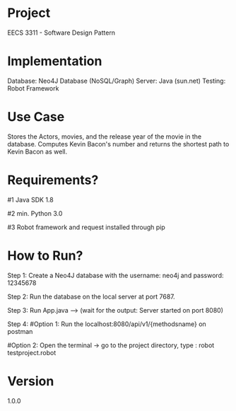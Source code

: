 # Project

 EECS 3311 - Software Design Pattern

# Implementation


Database: Neo4J Database (NoSQL/Graph)
Server: Java (sun.net)
Testing: Robot Framework


# Use Case

Stores the Actors, movies, and the release year of the movie in the database. Computes Kevin Bacon's number and returns the shortest path to Kevin Bacon as well.


# Requirements?

#1 Java SDK 1.8

#2 min. Python 3.0

#3 Robot framework and request installed through pip


# How to Run?

Step 1: Create a Neo4J database with the username: neo4j and password: 12345678

Step 2: Run the database on the local server at port 7687.

Step 3: Run App.java  --> (wait for the output: Server started on port 8080)

Step 4:
#Option 1: Run the localhost:8080/api/v1/{methodsname} on postman 

#Option 2: Open the terminal -> go to the project directory, type : robot testproject.robot


# Version
1.0.0




